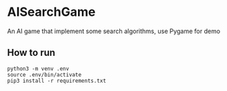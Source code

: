 # AISearchGame
An AI game that implement some search algorithms, use Pygame for demo

## How to run
```
python3 -m venv .env                      
source .env/bin/activate
pip3 install -r requirements.txt
```
